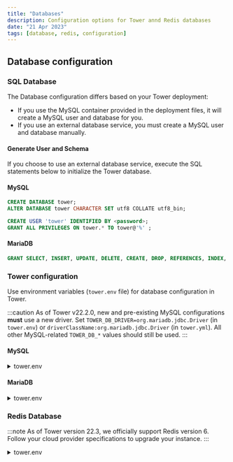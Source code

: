 ```yaml
---
title: "Databases"
description: Configuration options for Tower annd Redis databases
date: "21 Apr 2023"
tags: [database, redis, configuration]
---
```


## Database configuration

### SQL Database

The Database configuration differs based on your Tower deployment:

- If you use the MySQL container provided in the deployment files, it will create a MySQL user and database for you.
- If you use an external database service, you must create a MySQL user and database manually.

#### Generate User and Schema

If you choose to use an external database service, execute the SQL statements below to initialize the Tower database.

#### MySQL

```SQL
CREATE DATABASE tower;
ALTER DATABASE tower CHARACTER SET utf8 COLLATE utf8_bin;

CREATE USER 'tower' IDENTIFIED BY <password>;
GRANT ALL PRIVILEGES ON tower.* TO tower@'%' ;
```

#### MariaDB

```SQL
GRANT SELECT, INSERT, UPDATE, DELETE, CREATE, DROP, REFERENCES, INDEX, ALTER, CREATE TEMPORARY TABLES, LOCK TABLES, EXECUTE, CREATE VIEW, SHOW VIEW, CREATE ROUTINE, ALTER ROUTINE, EVENT, TRIGGER on tower.* TO tower@'%';
```

### Tower configuration

Use environment variables (`tower.env` file) for database configuration in Tower.

:::caution
As of Tower v22.2.0, new and pre-existing MySQL configurations **must** use a new driver. Set `TOWER_DB_DRIVER=org.mariadb.jdbc.Driver` (in `tower.env`) or `driverClassName:org.mariadb.jdbc.Driver` (in `tower.yml`). All other MySQL-related `TOWER_DB_*` values should still be used.
:::

#### MySQL

<details>
  <summary>tower.env</summary>

```env

TOWER_DB_URL=jdbc:mysql://YOUR-DB-HOST:3306/tower
TOWER_DB_DRIVER=org.mariadb.jdbc.Driver
TOWER_DB_DIALECT=io.seqera.util.MySQL55DialectCollateBin
TOWER_DB_USER=tower
TOWER_DB_PASSWORD=tower
FLYWAY_LOCATIONS=classpath:db-schema/mysql

```

</details>

#### MariaDB

<details>
  <summary>tower.env</summary>

```env

TOWER_DB_URL=jdbc:mariadb://YOUR-DB-HOST:3306/tower
TOWER_DB_DRIVER=org.mariadb.jdbc.Driver
TOWER_DB_DIALECT=io.seqera.util.MariaDB10DialectCollateBin
TOWER_DB_USER=tower
TOWER_DB_PASSWORD=tower
FLYWAY_LOCATIONS=classpath:db-schema/mariadb

```

</details>

### Redis Database

:::note
As of Tower version 22.3, we officially support Redis version 6. Follow your cloud provider specifications to upgrade your instance.
:::

<details>
  <summary>tower.env</summary>

```env

TOWER_REDIS_URL=redis://YOUR_REDIS_HOST:6379
TOWER_REDIS_PASSWORD=your_redis_password

```

</details>
